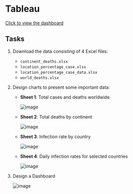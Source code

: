 # Tableau

[Click to view the dashboard](https://public.tableau.com/app/profile/trung.dang.viet/viz/Covid_Tableau_17251785773840/Dashboard1?publish=yes)

## Tasks

1. Download the data consisting of 4 Excel files:
   - `continent_deaths.xlsx`
   - `location_percentage_case.xlsx`
   - `location_percentage_case_data.xlsx`
   - `world_deaths.xlsx`

2. Design charts to present some important data:
   - **Sheet 1**: Total cases and deaths worldwide
     
       ![image](https://github.com/user-attachments/assets/b97c608b-1cc7-4690-a901-aa93707fb35c)
        
   - **Sheet 2**: Total deaths by continent
     
       ![image](https://github.com/user-attachments/assets/040ef27f-81fd-487e-932d-8ea2022ac20c)

   - **Sheet 3**: Infection rate by country
     
       ![image](https://github.com/user-attachments/assets/66d372fc-c1a3-4482-ab85-c7afc0dd7feb)

   - **Sheet 4**: Daily infection rates for selected countries
     
       ![image](https://github.com/user-attachments/assets/d1537db0-99a3-4291-bba0-5c3289246d25)

3. Design a Dashboard
   
    ![image](https://github.com/user-attachments/assets/234ffb85-03fb-4aa7-a74c-79d3c7171fcc)


